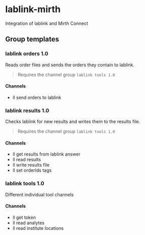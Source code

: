 # lablink-mirth
Integration of lablink and Mirth Connect

## Group templates
### lablink orders 1.0
Reads order files and sends the orders they contain to lablink.
> Requires the channel group `lablink tools 1.0`
#### Channels
* ll send orders to lablink

### lablink results 1.0
Checks lablink for new results and writes them to the results file.
> Requires the channel group `lablink tools 1.0`
#### Channels
* ll get results from lablink answer
* ll read results
* ll write results file
* ll set orderIds tags

### lablink tools 1.0
Different individual tool channels
#### Channels
* ll get token
* ll read analytes
* ll read institute locations

